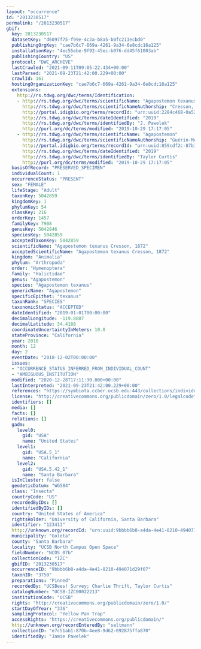 ```yaml
---
layout: "occurrence"
id: "2013230517"
permalink: "/2013230517"
gbif:
  key: 2013230517
  datasetKey: "d6097f75-f99e-4c2a-b8a5-b0fc213ecbd0"
  publishingOrgKey: "cae7b6c7-669a-4261-9a34-6e8cdc16a125"
  installationKey: "4ec55ebe-9f92-45ec-b076-dd45f61003ab"
  publishingCountry: "US"
  protocol: "DWC_ARCHIVE"
  lastCrawled: "2021-09-11T09:05:22.434+00:00"
  lastParsed: "2021-09-23T21:42:00.229+00:00"
  crawlId: 161
  hostingOrganizationKey: "cae7b6c7-669a-4261-9a34-6e8cdc16a125"
  extensions:
    http://rs.tdwg.org/dwc/terms/Identification:
    - http://rs.tdwg.org/dwc/terms/scientificName: "Agapostemon texanus"
      http://rs.tdwg.org/dwc/terms/scientificNameAuthorship: "Cresson, 1872"
      http://portal.idigbio.org/terms/recordId: "urn:uuid:2284c468-0a52-4ea0-a58f-3fb7734af4f5"
      http://rs.tdwg.org/dwc/terms/dateIdentified: "2019"
      http://rs.tdwg.org/dwc/terms/identifiedBy: "J. Pawelek"
      http://purl.org/dc/terms/modified: "2019-10-29 17:17:05"
    - http://rs.tdwg.org/dwc/terms/scientificName: "Agapostemon"
      http://rs.tdwg.org/dwc/terms/scientificNameAuthorship: "Guérin-Méneville, 1844"
      http://portal.idigbio.org/terms/recordId: "urn:uuid:859cdf2c-87b1-4e2a-8590-6734dd4d14e9"
      http://rs.tdwg.org/dwc/terms/dateIdentified: "2019"
      http://rs.tdwg.org/dwc/terms/identifiedBy: "Taylor Curtis"
      http://purl.org/dc/terms/modified: "2019-10-29 17:17:05"
  basisOfRecord: "PRESERVED_SPECIMEN"
  individualCount: 1
  occurrenceStatus: "PRESENT"
  sex: "FEMALE"
  lifeStage: "Adult"
  taxonKey: 5042859
  kingdomKey: 1
  phylumKey: 54
  classKey: 216
  orderKey: 1457
  familyKey: 7908
  genusKey: 5042846
  speciesKey: 5042859
  acceptedTaxonKey: 5042859
  scientificName: "Agapostemon texanus Cresson, 1872"
  acceptedScientificName: "Agapostemon texanus Cresson, 1872"
  kingdom: "Animalia"
  phylum: "Arthropoda"
  order: "Hymenoptera"
  family: "Halictidae"
  genus: "Agapostemon"
  species: "Agapostemon texanus"
  genericName: "Agapostemon"
  specificEpithet: "texanus"
  taxonRank: "SPECIES"
  taxonomicStatus: "ACCEPTED"
  dateIdentified: "2019-01-01T00:00:00"
  decimalLongitude: -119.8807
  decimalLatitude: 34.4188
  coordinateUncertaintyInMeters: 10.0
  stateProvince: "California"
  year: 2018
  month: 12
  day: 2
  eventDate: "2018-12-02T00:00:00"
  issues:
  - "OCCURRENCE_STATUS_INFERRED_FROM_INDIVIDUAL_COUNT"
  - "AMBIGUOUS_INSTITUTION"
  modified: "2020-12-28T17:11:30.000+00:00"
  lastInterpreted: "2021-09-23T21:42:00.229+00:00"
  references: "https://symbiota.ccber.ucsb.edu:443/collections/individual/index.php?occid=123413"
  license: "http://creativecommons.org/publicdomain/zero/1.0/legalcode"
  identifiers: []
  media: []
  facts: []
  relations: []
  gadm:
    level0:
      gid: "USA"
      name: "United States"
    level1:
      gid: "USA.5_1"
      name: "California"
    level2:
      gid: "USA.5.42_1"
      name: "Santa Barbara"
  isInCluster: false
  geodeticDatum: "WGS84"
  class: "Insecta"
  countryCode: "US"
  recordedByIDs: []
  identifiedByIDs: []
  country: "United States of America"
  rightsHolder: "University of California, Santa Barbara"
  identifier: "123413"
  http://unknown.org/recordId: "urn:uuid:9bbbb6b8-a4da-4e41-8210-494071d29f07"
  municipality: "Goleta"
  county: "Santa Barbara"
  locality: "UCSB North Campus Open Space"
  fieldNumber: "NCOS_07b"
  collectionCode: "IZC"
  gbifID: "2013230517"
  occurrenceID: "9bbbb6b8-a4da-4e41-8210-494071d29f07"
  taxonID: "3750"
  preparations: "Pinned"
  recordedBy: "UCSBees! Survey; Charlie Thrift, Taylor Curtis"
  catalogNumber: "UCSB-IZC00022213"
  institutionCode: "UCSB"
  rights: "http://creativecommons.org/publicdomain/zero/1.0/"
  startDayOfYear: "336"
  samplingProtocol: "Yellow Pan Trap"
  accessRights: "https://creativecommons.org/publicdomain/"
  http://unknown.org/recordEnteredBy: "seltmann"
  collectionID: "e7c51ab1-870b-4ee8-9d62-092875ffa870"
  identifiedBy: "Jamie Pawelek"
---
```

